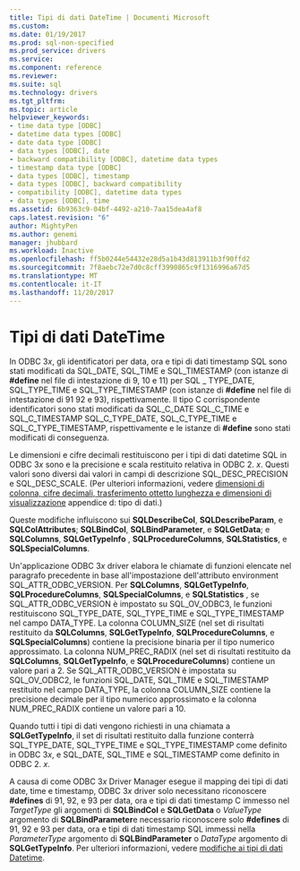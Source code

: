 ```yaml
---
title: Tipi di dati DateTime | Documenti Microsoft
ms.custom: 
ms.date: 01/19/2017
ms.prod: sql-non-specified
ms.prod_service: drivers
ms.service: 
ms.component: reference
ms.reviewer: 
ms.suite: sql
ms.technology: drivers
ms.tgt_pltfrm: 
ms.topic: article
helpviewer_keywords:
- time data type [ODBC]
- datetime data types [ODBC]
- date data type [ODBC]
- data types [ODBC], date
- backward compatibility [ODBC], datetime data types
- timestamp data type [ODBC]
- data types [ODBC], timestamp
- data types [ODBC], backward compatibility
- compatibility [ODBC], datetime data types
- data types [ODBC], time
ms.assetid: 6b9363c9-04bf-4492-a210-7aa15dea4af8
caps.latest.revision: "6"
author: MightyPen
ms.author: genemi
manager: jhubbard
ms.workload: Inactive
ms.openlocfilehash: ff5b0244e54432e28d5a1b43d813911b3f90ffd2
ms.sourcegitcommit: 7f8aebc72e7d0c8cff3990865c9f1316996a67d5
ms.translationtype: MT
ms.contentlocale: it-IT
ms.lasthandoff: 11/20/2017
---
```

# <a name="datetime-data-types"></a>Tipi di dati DateTime
In ODBC 3*x*, gli identificatori per data, ora e tipi di dati timestamp SQL sono stati modificati da SQL_DATE, SQL_TIME e SQL_TIMESTAMP (con istanze di **#define** nel file di intestazione di 9, 10 e 11) per SQL _ TYPE_DATE, SQL_TYPE_TIME e SQL_TYPE_TIMESTAMP (con istanze di **#define** nel file di intestazione di 91 92 e 93), rispettivamente. Il tipo C corrispondente identificatori sono stati modificati da SQL_C_DATE SQL_C_TIME e SQL_C_TIMESTAMP SQL_C_TYPE_DATE, SQL_C_TYPE_TIME e SQL_C_TYPE_TIMESTAMP, rispettivamente e le istanze di **#define** sono stati modificati di conseguenza.  
  
 Le dimensioni e cifre decimali restituiscono per i tipi di dati datetime SQL in ODBC 3*x* sono e la precisione e scala restituito relativa in ODBC 2. *x*. Questi valori sono diversi dai valori in campi di descrizione SQL_DESC_PRECISION e SQL_DESC_SCALE. (Per ulteriori informazioni, vedere [dimensioni di colonna, cifre decimali, trasferimento ottetto lunghezza e dimensioni di visualizzazione](../../../odbc/reference/appendixes/column-size-decimal-digits-transfer-octet-length-and-display-size.md) appendice d: tipo di dati.)  
  
 Queste modifiche influiscono sui **SQLDescribeCol**, **SQLDescribeParam**, e **SQLColAttributes**; **SQLBindCol**, **SQLBindParameter**, e **SQLGetData**; e **SQLColumns**, **SQLGetTypeInfo** , **SQLProcedureColumns**, **SQLStatistics**, e **SQLSpecialColumns**.  
  
 Un'applicazione ODBC 3*x* driver elabora le chiamate di funzioni elencate nel paragrafo precedente in base all'impostazione dell'attributo environment SQL_ATTR_ODBC_VERSION. Per **SQLColumns**, **SQLGetTypeInfo**, **SQLProcedureColumns**, **SQLSpecialColumns**, e **SQLStatistics** , se SQL_ATTR_ODBC_VERSION è impostato su SQL_OV_ODBC3, le funzioni restituiscono SQL_TYPE_DATE, SQL_TYPE_TIME e SQL_TYPE_TIMESTAMP nel campo DATA_TYPE. La colonna COLUMN_SIZE (nel set di risultati restituito da **SQLColumns**, **SQLGetTypeInfo**, **SQLProcedureColumns**, e **SQLSpecialColumns**) contiene la precisione binaria per il tipo numerico approssimato. La colonna NUM_PREC_RADIX (nel set di risultati restituito da **SQLColumns**, **SQLGetTypeInfo**, e **SQLProcedureColumns**) contiene un valore pari a 2. Se SQL_ATTR_ODBC_VERSION è impostata su SQL_OV_ODBC2, le funzioni SQL_DATE, SQL_TIME e SQL_TIMESTAMP restituito nel campo DATA_TYPE, la colonna COLUMN_SIZE contiene la precisione decimale per il tipo numerico approssimato e la colonna NUM_PREC_RADIX contiene un valore pari a 10.  
  
 Quando tutti i tipi di dati vengono richiesti in una chiamata a **SQLGetTypeInfo**, il set di risultati restituito dalla funzione conterrà SQL_TYPE_DATE, SQL_TYPE_TIME e SQL_TYPE_TIMESTAMP come definito in ODBC 3*x*, e SQL_DATE, SQL_TIME e SQL_TIMESTAMP come definito in ODBC 2. *x*.  
  
 A causa di come ODBC 3*x* Driver Manager esegue il mapping dei tipi di dati date, time e timestamp, ODBC 3*x* driver solo necessitano riconoscere **#defines** di 91, 92, e 93 per data, ora e tipi di dati timestamp C immesso nel *TargetType* gli argomenti di **SQLBindCol** e **SQLGetData** o  *ValueType* argomento di **SQLBindParameter**e necessario riconoscere solo **#defines** di 91, 92 e 93 per data, ora e tipi di dati timestamp SQL immessi nella *ParameterType* argomento di **SQLBindParameter** o *DataType* argomento di **SQLGetTypeInfo**. Per ulteriori informazioni, vedere [modifiche ai tipi di dati Datetime](../../../odbc/reference/develop-app/datetime-data-type-changes.md).
